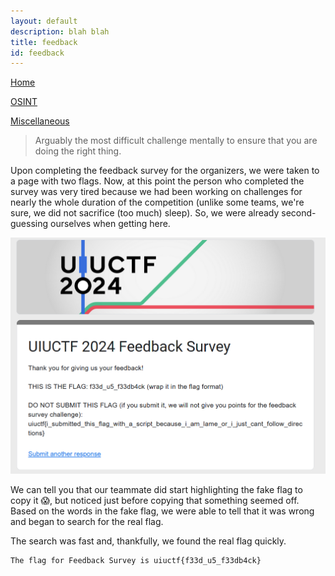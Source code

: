 ```yaml
---
layout: default
description: blah blah
title: feedback
id: feedback
---
```


<link rel="stylesheet" href="writeupcss.css">


[Home](https://stainedswan.github.io/UIUCTF-2024)

[OSINT](https://stainedswan.github.io/UIUCTF-2024/OSINT)

[Miscellaneous](https://stainedswan.github.io/UIUCTF-2024/Miscellaneous)


> Arguably the most difficult challenge mentally to ensure that you are doing the right thing.

Upon completing the feedback survey for the organizers, we were taken to a page with two flags. Now, at this point the person who completed the survey was very tired because we had been working on challenges for nearly the whole duration of the competition (unlike some teams, we're sure, we did not sacrifice (too much) sleep). So, we were already second-guessing ourselves when getting here.

![alt text](image.png)

We can tell you that our teammate did start highlighting the fake flag to copy it 😱, but noticed just before copying that something seemed off. Based on the words in the fake flag, we were able to tell that it was wrong and began to search for the real flag.

The search was fast and, thankfully, we found the real flag quickly.

    The flag for Feedback Survey is uiuctf{f33d_u5_f33db4ck}